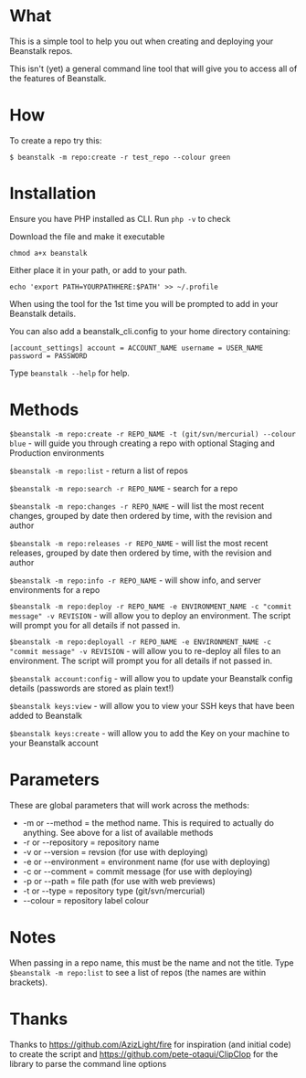 What
===

This is a simple tool to help you out when creating and deploying your Beanstalk repos.

This isn't (yet) a general command line tool that will give you to access all of the features of Beanstalk.

How
===

To create a repo try this:

`$ beanstalk -m repo:create -r test_repo --colour green`

Installation
=======

Ensure you have PHP installed as CLI. Run `php -v` to check

Download the file and make it executable

`chmod a+x beanstalk`

Either place it in your path, or add to your path.

`echo 'export PATH=YOURPATHHERE:$PATH' >> ~/.profile`

When using the tool for the 1st time you will be prompted to add in your Beanstalk details.

You can also add a beanstalk_cli.config to your home directory containing:

`[account_settings]
account = ACCOUNT_NAME
username = USER_NAME
password = PASSWORD`

Type `beanstalk --help` for help.

Methods
=====

`$beanstalk -m repo:create -r REPO_NAME -t (git/svn/mercurial) --colour blue` - will guide you through creating a repo with optional Staging and Production environments

`$beanstalk -m repo:list` - return a list of repos

`$beanstalk -m repo:search -r REPO_NAME` - search for a repo

`$beanstalk -m repo:changes -r REPO_NAME` - will list the most recent changes, grouped by date then ordered by time, with the revision and author

`$beanstalk -m repo:releases -r REPO_NAME` - will list the most recent releases, grouped by date then ordered by time, with the revision and author

`$beanstalk -m repo:info -r REPO_NAME` - will show info, and server environments for a repo

`$beanstalk -m repo:deploy -r REPO_NAME -e ENVIRONMENT_NAME -c "commit message" -v REVISION` - will allow you to deploy an environment. The script will prompt you for all details if not passed in.

`$beanstalk -m repo:deployall -r REPO_NAME -e ENVIRONMENT_NAME -c "commit message" -v REVISION` - will allow you to re-deploy all files to an environment. The script will prompt you for all details if not passed in.


`$beanstalk account:config` - will allow you to update your Beanstalk config details (passwords are stored as plain text!)

`$beanstalk keys:view` - will allow you to view your SSH keys that have been added to Beanstalk

`$beanstalk keys:create` - will allow you to add the Key on your machine to your Beanstalk account

Parameters
==========

These are global parameters that will work across the methods:

* -m or --method 		= the method name. This is required to actually do anything. See above for a list of available methods
* -r or --repository 	= repository name
* -v or --version 		= revsion (for use with deploying)
* -e or --environment	= environment name (for use with deploying)
* -c or --comment		= commit message (for use with deploying)
* -p or --path			= file path (for use with web previews)
* -t or --type			= repository type (git/svn/mercurial)
* --colour				= repository label colour

Notes
=====

When passing in a repo name, this must be the name and not the title. Type `$beanstalk -m repo:list` to see a list of repos (the names are within brackets).

Thanks
=====

Thanks to https://github.com/AzizLight/fire for inspiration (and initial code) to create the script and https://github.com/pete-otaqui/ClipClop for the library to parse the command line options